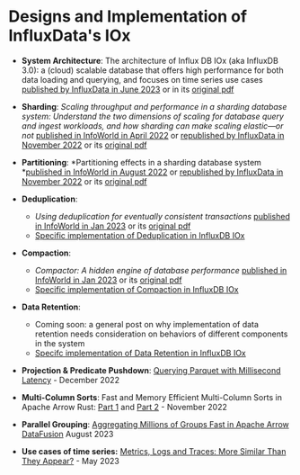 # Designs and Implementation of InfluxData's IOx

* **System Architecture**: The architecture of Influx DB IOx (aka InfluxDB 3.0): a (cloud) scalable database that offers high performance for both data loading and querying, and focuses on time series use cases [published by InfluxData in June 2023](https://www.influxdata.com/blog/influxdb-3-0-system-architecture/) or in its [original pdf](InfluxDB_IOx_SystemArchitecture.pdf)

* **Sharding**: *Scaling throughput and performance in a sharding database system: Understand the two dimensions of scaling for database query and ingest workloads, and how sharding can make scaling elastic—or not* [published in InfoWorld in April 2022](https://www.infoworld.com/article/3656915/scaling-throughput-and-performance-in-a-sharding-database-system.html) or [republished by InfluxData in November 2022](https://www.influxdata.com/blog/scaling-throughput-performance-sharding-database-system/) or its [original pdf](scaling_throughput_and_performance_in_a_sharidng_DB.pdf)
  
* **Partitioning**: *Partitioning effects in a sharding database system *[published in InfoWorld in August 2022](https://www.infoworld.com/article/3666513/partitioning-for-performance-in-a-sharding-database-system.html) or [republished by InfluxData in November 2022](https://www.influxdata.com/blog/partitioning-performance-sharding-database-system/) or its [original pdf](partitioning_effects_in_a_sharding_database.pdf)
  
* **Deduplication**:
  * *Using deduplication for eventually consistent transactions* [published in InfoWorld in Jan 2023](https://www.infoworld.com/article/3683915/using-deduplication-for-eventually-consistent-transactions.html) or its [original pdf](deduplication.pdf)
  * [Specific implementation of Deduplication in InfluxDB IOx](https://github.com/influxdata/influxdb_iox/blob/main/docs/dedup_and_sort.md)
  
* **Compaction**:
  * *Compactor: A hidden engine of database performance* [published in InfoWorld in Jan 2023](https://www.infoworld.com/article/3685496/compactor-a-hidden-engine-of-database-performance.html) or its [original pdf](compactor.pdf)
  * [Specific implementation of Compaction in InfluxDB IOx](https://github.com/influxdata/influxdb_iox/blob/main/docs/compactor.md)
  
* **Data Retention**:
  * Coming soon: a general post on why implementation of data retention needs consideration on behaviors of different components in the system
  * [Specifc implementation of Data Retention in InfluxDB IOx](https://github.com/influxdata/influxdb_iox/blob/main/docs/retention_policy.md)
  
* **Projection & Predicate Pushdown**: [Querying Parquet with Millisecond Latency](https://www.influxdata.com/blog/querying-parquet-millisecond-latency/) - December 2022
  
* **Multi-Column Sorts**: Fast and Memory Efficient Multi-Column Sorts in Apache Arrow Rust: [Part 1](https://arrow.apache.org/blog/2022/11/07/multi-column-sorts-in-arrow-rust-part-1/) and [Part 2](https://arrow.apache.org/blog/2022/11/07/multi-column-sorts-in-arrow-rust-part-2/) - November 2022
  
* **Parallel Grouping**: [Aggregating Millions of Groups Fast in Apache Arrow DataFusion](https://www.influxdata.com/blog/aggregating-millions-groups-fast-apache-arrow-datafusion/) August 2023

* **Use cases of time series:**  [Metrics, Logs and Traces: More Similar Than They Appear?](https://www.influxdata.com/blog/metrics-logs-traces-more-similar-than-they-appear/) - May 2023

